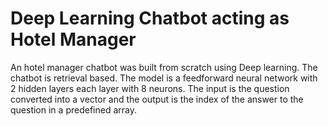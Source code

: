 # Deep Learning Chatbot acting as Hotel Manager 


An hotel manager chatbot was built from scratch using Deep learning. The chatbot is retrieval based. The model is a feedforward neural network with 2 hidden layers
each layer with 8 neurons. The input is the question converted into a vector and the output is the index of the answer to the question in a predefined array.
